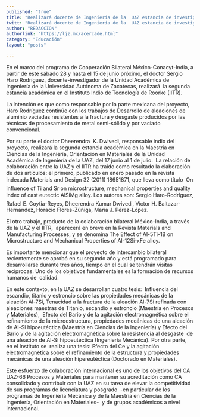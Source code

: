 ```yaml
---
published: "true"
title: "Realizará docente de Ingeniería de la  UAZ estancia de investigación en India"
twitt: "Realizará docente de Ingeniería de la  UAZ estancia de investigación en India"
author: "REDACCION"
authorlink: "https://ljz.mx/acercade.html"
category: "Educación"
layout: "posts"

---
```



  En el marco del programa de Cooperación Bilateral México-Conacyt-India, a partir de este sábado 28 y hasta el 15 de junio próximo, el doctor Sergio Haro Rodríguez, docente-investigador de la Unidad Académica de Ingeniería de la Universidad Autónoma de Zacatecas, realizará  la segunda estancia académica en el Instituto Indio de Tecnología de Roorke (IITR).



  La intención es que como responsable por la parte mexicana del proyecto, Haro Rodríguez continúe con los trabajos de Desarrollo de aleaciones de aluminio vaciadas resistentes a la fractura y desgaste producidos por las técnicas de procesamiento de metal semi-sólido y por vaciado convencional.



  Por su parte el doctor Dheerendra  K. Dwivedi, responsable indio del proyecto, realizará la segunda estancia académica en la Maestría en Ciencias de la Ingeniería, Orientación en Materiales de la Unidad Académica de Ingeniería de la UAZ, del 17 junio al 1 de julio.  La relación de colaboración entre la UAZ y el IITR ha traído como resultado la elaboración de dos artículos: el primero, publicado en enero pasado en la revista indexada Materials and Design 32 (2011) 18651871, que lleva como título  On influence of Ti and Sr on microstructure, mechanical properties and quality index of cast eutectic AlSiMg alloy. Los autores son: Sergio Haro-Rodríguez, Rafael E. Goytia-Reyes, Dheerendra Kumar Dwivedi, Víctor H. Baltazar-Hernández, Horacio Flores-Zúñiga, María J. Pérez-López.



  El otro trabajo, producto de la colaboración bilateral México-India, a través de la UAZ y el IITR,  aparecerá en breve en la Revista Materials and Manufacturing Processes, y se denomina The Effect of Al-5Ti-1B on Microstructure and Mechanical Properties of Al-12Si-xFe alloy.



  Es importante mencionar que el proyecto de intercambio bilateral recientemente se aprobó en su segundo año y está programado para desarrollarse durante tres años, tiempo en el cual se tendrán visitas reciprocas. Uno de los objetivos fundamentales es la formación de recursos humanos de  calidad.



  En este contexto, en la UAZ se desarrollan cuatro tesis:  Influencia del escandio, titanio y estroncio sobre las propiedades mecánicas de la aleación Al-7Si, Tenacidad a la fractura de la aleación Al-7Si refinada con  aleaciones maestras de Titanio, escandio y estroncio (Maestría en Procesos y Materiales),  Efecto del Bario y de la agitación electromagnética sobre el refinamiento de la microestructura, propiedades mecánicas de una aleación de Al-Si hipoeutéctica (Maestría en Ciencias de la Ingeniería) y Efecto del Bario y de la agitación electromagnética sobre la resistencia al desgaste  de una aleación de Al-Si hipoeutéctica (Ingeniería Mecánica). Por otra parte, en el Instituto se  realiza una tesis: Efecto del Ce y la agitación electromagnética sobre el refinamiento de la estructura y propiedades mecánicas de una aleación hipereutéctica (Doctorado en Materiales).



  Este esfuerzo de colaboración internacional es uno de los objetivos del CA UAZ-66 Procesos y Materiales para mantener su acreditación como CA consolidado y contribuir con la UAZ en su tarea de elevar la competitividad de sus programas de licenciatura y posgrado  -en particular de los programas de Ingeniería Mecánica y de la Maestría en Ciencias de la Ingeniería, Orientación en Materiales-  y de grupos académicos a nivel internacional.


